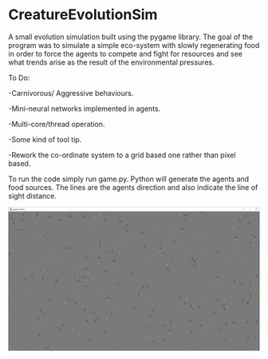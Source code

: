 # CreatureEvolutionSim
A small evolution simulation built using the pygame library.
The goal of the program was to simulate a simple eco-system with slowly regenerating food in order to force the agents to compete and fight for resources and see what trends arise as the result of the environmental pressures. 

To Do:

-Carnivorous/ Aggressive behaviours.

-Mini-neural networks implemented in agents.

-Multi-core/thread operation.

-Some kind of tool tip.

-Rework the co-ordinate system to a grid based one rather than pixel based.

To run the code simply run game.py. Python will generate the agents and food sources. The lines are the agents direction and also indicate the line of sight distance. 


![Example Run](https://github.com/MatInGit/CreatureEvolutionSim/blob/master/example.jpg)
